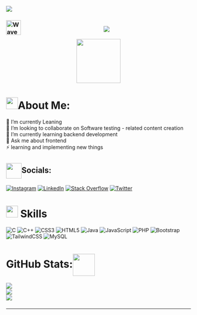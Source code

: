 [![](https://visitcount.itsvg.in/api?id=apurv212&icon=5&color=3)](https://visitcount.itsvg.in)

###  <img alt="Wave" src="https://cdn.discordapp.com/attachments/998544586454614016/1019898089605185556/HandWave.gif" width='40' align="left"/> 
<h1 align="center">
  <a href="https://git.io/typing-svg">
    <img src="https://readme-typing-svg.herokuapp.com?center=true&lines=hey+there!+%F0%9F%91%8B;this+is+Apurv+shashvat;a+learner;nice+to+meet+you!" />
  </a>
</h1>
  <div align="center"> <img height="120" src="https://camo.githubusercontent.com/62da68eb62b1e5f175f7d1f0191dd89a653d7908feb22d37d4a0ab07365d6791/68747470733a2f2f6d656469612e67697068792e636f6d2f6d656469612f4d3967624264396e6244724f5475314d71782f67697068792e676966"  /> </div>

# <img src="https://media.giphy.com/media/LncsBVKWzRKRpzEdMw/giphy.gif" width=32px>About Me: 
🔭 I’m currently Leaning<br>👯 I’m looking to collaborate on Software testing - related content creation<br>🌱 I’m currently learning backend development<br>💬 Ask me about frontend<br>⚡ learning and implementing new things


## <img src="https://media.giphy.com/media/v1.Y2lkPTc5MGI3NjExM3hkenlscDFxeWtxem02NXM2MXM0dXR6OXNscGcwcnQ5Y3ptN2IxOCZlcD12MV9pbnRlcm5hbF9naWZfYnlfaWQmY3Q9cw/JKBEeIZ0XeG0VSeN9g/giphy.gif" width=42px align="center">Socials:
[![Instagram](https://img.shields.io/badge/Instagram-%23E4405F.svg?logo=Instagram&logoColor=white)](https://instagram.com/apurv_shashvat) [![LinkedIn](https://img.shields.io/badge/LinkedIn-%230077B5.svg?logo=linkedin&logoColor=white)](https://linkedin.com/in/apurv-s-023564269) [![Stack Overflow](https://img.shields.io/badge/-Stackoverflow-FE7A16?logo=stack-overflow&logoColor=white)](https://stackoverflow.com/users/apurv-shashvat) [![Twitter](https://img.shields.io/badge/Twitter-%231DA1F2.svg?logo=Twitter&logoColor=white)](https://twitter.com/@apurv_shashvat) 

#  <img src = "https://media2.giphy.com/media/QssGEmpkyEOhBCb7e1/giphy.gif?cid=ecf05e47a0n3gi1bfqntqmob8g9aid1oyj2wr3ds3mg700bl&rid=giphy.gif" width = 32px> Skills
![C](https://img.shields.io/badge/c-%2300599C.svg?style=flat&logo=c&logoColor=white) ![C++](https://img.shields.io/badge/c++-%2300599C.svg?style=flat&logo=c%2B%2B&logoColor=white) ![CSS3](https://img.shields.io/badge/css3-%231572B6.svg?style=flat&logo=css3&logoColor=white) ![HTML5](https://img.shields.io/badge/html5-%23E34F26.svg?style=flat&logo=html5&logoColor=white) ![Java](https://img.shields.io/badge/java-%23ED8B00.svg?style=flat&logo=java&logoColor=white) ![JavaScript](https://img.shields.io/badge/javascript-%23323330.svg?style=flat&logo=javascript&logoColor=%23F7DF1E) ![PHP](https://img.shields.io/badge/php-%23777BB4.svg?style=flat&logo=php&logoColor=white) ![Bootstrap](https://img.shields.io/badge/bootstrap-%23563D7C.svg?style=flat&logo=bootstrap&logoColor=white) ![TailwindCSS](https://img.shields.io/badge/tailwindcss-%2338B2AC.svg?style=flat&logo=tailwind-css&logoColor=white) ![MySQL](https://img.shields.io/badge/mysql-%2300f.svg?style=flat&logo=mysql&logoColor=white)
# GitHub Stats:<img src="https://media.giphy.com/media/gu9XBXiz60HlO5p9Nz/giphy.gif" width=60px align="center">
![](https://github-readme-stats.vercel.app/api?username=apurv212&theme=blue-green&hide_border=true&include_all_commits=true&count_private=true)<br/>
![](https://github-readme-streak-stats.herokuapp.com/?user=apurv212&theme=blue-green&hide_border=true)<br/>
![](https://github-readme-stats.vercel.app/api/top-langs/?username=apurv212&theme=blue-green&hide_border=true&include_all_commits=true&count_private=true&layout=compact)

### 


-------------------------


<!-- Proudly created with apurv ( https://gprm.itsvg.in ) -->
